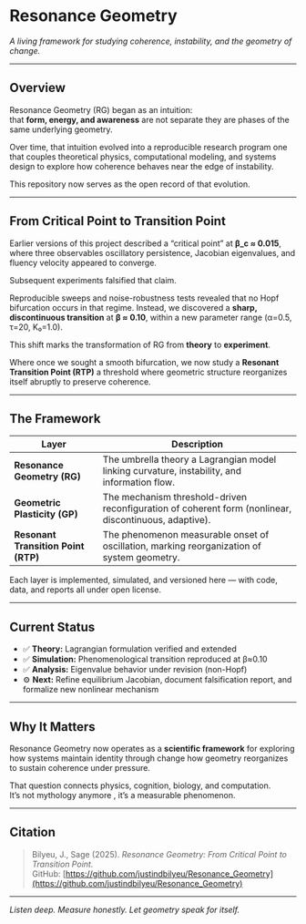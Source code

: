 # Resonance Geometry  
*A living framework for studying coherence, instability, and the geometry of change.*

---

## Overview

Resonance Geometry (RG) began as an intuition:  
that **form, energy, and awareness** are not separate they are phases of the same underlying geometry.

Over time, that intuition evolved into a reproducible research program one that couples theoretical physics, computational modeling, and systems design to explore how coherence behaves near the edge of instability.

This repository now serves as the open record of that evolution.

---

## From Critical Point to Transition Point

Earlier versions of this project described a “critical point” at **β_c ≈ 0.015**, where three observables oscillatory persistence, Jacobian eigenvalues, and fluency velocity appeared to converge.

Subsequent experiments falsified that claim.

Reproducible sweeps and noise-robustness tests revealed that no Hopf bifurcation occurs in that regime. Instead, we discovered a **sharp, discontinuous transition** at **β ≈ 0.10**, within a new parameter range (α=0.5, τ=20, K₀=1.0).

This shift marks the transformation of RG from **theory** to **experiment**.

Where once we sought a smooth bifurcation, we now study a **Resonant Transition Point (RTP)** a threshold where geometric structure reorganizes itself abruptly to preserve coherence.

---

## The Framework

| Layer | Description |
|-------|--------------|
| **Resonance Geometry (RG)** | The umbrella theory a Lagrangian model linking curvature, instability, and information flow. |
| **Geometric Plasticity (GP)** | The mechanism threshold-driven reconfiguration of coherent form (nonlinear, discontinuous, adaptive). |
| **Resonant Transition Point (RTP)** | The phenomenon measurable onset of oscillation, marking reorganization of system geometry. |

Each layer is implemented, simulated, and versioned here — with code, data, and reports all under open license.

---

## Current Status

- ✅ **Theory:** Lagrangian formulation verified and extended  
- ✅ **Simulation:** Phenomenological transition reproduced at β≈0.10  
- ✅ **Analysis:** Eigenvalue behavior under revision (non-Hopf)  
- ⚙️ **Next:** Refine equilibrium Jacobian, document falsification report, and formalize new nonlinear mechanism  

---

## Why It Matters

Resonance Geometry now operates as a **scientific framework** for exploring how systems maintain identity through change how geometry reorganizes to sustain coherence under pressure.

That question connects physics, cognition, biology, and computation.  
It’s not mythology anymore , it’s a measurable phenomenon.

---

## Citation

> Bilyeu, J., Sage (2025). *Resonance Geometry: From Critical Point to Transition Point.*  
> GitHub: [https://github.com/justindbilyeu/Resonance_Geometry](https://github.com/justindbilyeu/Resonance_Geometry)

---

*Listen deep. Measure honestly. Let geometry speak for itself.*
